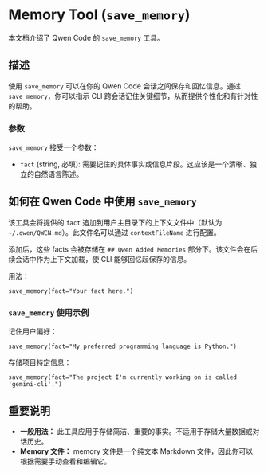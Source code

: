 # Memory Tool (`save_memory`)

本文档介绍了 Qwen Code 的 `save_memory` 工具。

## 描述

使用 `save_memory` 可以在你的 Qwen Code 会话之间保存和回忆信息。通过 `save_memory`，你可以指示 CLI 跨会话记住关键细节，从而提供个性化和有针对性的帮助。

### 参数

`save_memory` 接受一个参数：

- `fact` (string, 必填): 需要记住的具体事实或信息片段。这应该是一个清晰、独立的自然语言陈述。

## 如何在 Qwen Code 中使用 `save_memory`

该工具会将提供的 `fact` 追加到用户主目录下的上下文文件中（默认为 `~/.qwen/QWEN.md`）。此文件名可以通过 `contextFileName` 进行配置。

添加后，这些 facts 会被存储在 `## Qwen Added Memories` 部分下。该文件会在后续会话中作为上下文加载，使 CLI 能够回忆起保存的信息。

用法：

```
save_memory(fact="Your fact here.")
```

### `save_memory` 使用示例

记住用户偏好：

```
save_memory(fact="My preferred programming language is Python.")
```

存储项目特定信息：

```
save_memory(fact="The project I'm currently working on is called 'gemini-cli'.")
```

## 重要说明

- **一般用法：** 此工具应用于存储简洁、重要的事实。不适用于存储大量数据或对话历史。
- **Memory 文件：** memory 文件是一个纯文本 Markdown 文件，因此你可以根据需要手动查看和编辑它。